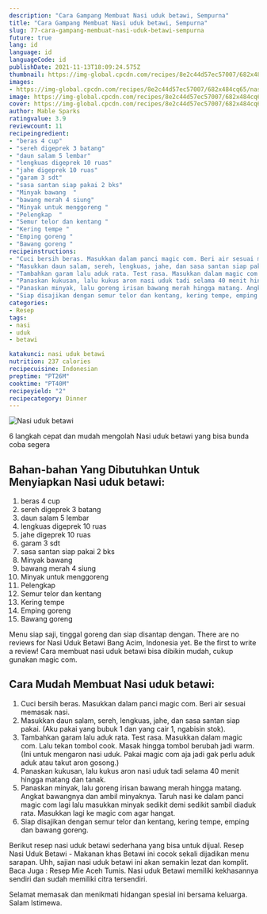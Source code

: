 ```yaml
---
description: "Cara Gampang Membuat Nasi uduk betawi, Sempurna"
title: "Cara Gampang Membuat Nasi uduk betawi, Sempurna"
slug: 77-cara-gampang-membuat-nasi-uduk-betawi-sempurna
future: true
lang: id
language: id
languageCode: id
publishDate: 2021-11-13T18:09:24.575Z 
thumbnail: https://img-global.cpcdn.com/recipes/8e2c44d57ec57007/682x484cq65/nasi-uduk-betawi-foto-resep-utama.png
images:
- https://img-global.cpcdn.com/recipes/8e2c44d57ec57007/682x484cq65/nasi-uduk-betawi-foto-resep-utama.png
image: https://img-global.cpcdn.com/recipes/8e2c44d57ec57007/682x484cq65/nasi-uduk-betawi-foto-resep-utama.png
cover: https://img-global.cpcdn.com/recipes/8e2c44d57ec57007/682x484cq65/nasi-uduk-betawi-foto-resep-utama.png
author: Mable Sparks
ratingvalue: 3.9
reviewcount: 11
recipeingredient:
- "beras 4 cup"
- "sereh digeprek 3 batang"
- "daun salam 5 lembar"
- "lengkuas digeprek 10 ruas"
- "jahe digeprek 10 ruas"
- "garam 3 sdt"
- "sasa santan siap pakai 2 bks"
- "Minyak bawang  "
- "bawang merah 4 siung"
- "Minyak untuk menggoreng "
- "Pelengkap  "
- "Semur telor dan kentang "
- "Kering tempe "
- "Emping goreng "
- "Bawang goreng "
recipeinstructions:
- "Cuci bersih beras. Masukkan dalam panci magic com. Beri air sesuai memasak nasi."
- "Masukkan daun salam, sereh, lengkuas, jahe, dan sasa santan siap pakai. (Aku pakai yang bubuk 1 dan yang cair 1, ngabisin stok)."
- "Tambahkan garam lalu aduk rata. Test rasa. Masukkan dalam magic com. Lalu tekan tombol cook. Masak hingga tombol berubah jadi warm. (Ini untuk mengaron nasi uduk. Pakai magic com aja jadi gak perlu aduk aduk atau takut aron gosong.)"
- "Panaskan kukusan, lalu kukus aron nasi uduk tadi selama 40 menit hingga matang dan tanak."
- "Panaskan minyak, lalu goreng irisan bawang merah hingga matang. Angkat bawangnya dan ambil minyaknya. Taruh nasi ke dalam panci magic com lagi lalu masukkan minyak sedikit demi sedikit sambil diaduk rata. Masukkan lagi ke magic com agar hangat."
- "Siap disajikan dengan semur telor dan kentang, kering tempe, emping dan bawang goreng."
categories:
- Resep
tags:
- nasi
- uduk
- betawi

katakunci: nasi uduk betawi 
nutrition: 237 calories
recipecuisine: Indonesian
preptime: "PT26M"
cooktime: "PT40M"
recipeyield: "2"
recipecategory: Dinner
---
```



![Nasi uduk betawi](https://img-global.cpcdn.com/recipes/8e2c44d57ec57007/682x484cq65/nasi-uduk-betawi-foto-resep-utama.png)

6 langkah cepat dan mudah mengolah  Nasi uduk betawi yang bisa bunda coba segera

<!--inarticleads1-->

## Bahan-bahan Yang Dibutuhkan Untuk Menyiapkan Nasi uduk betawi:

1. beras 4 cup
1. sereh digeprek 3 batang
1. daun salam 5 lembar
1. lengkuas digeprek 10 ruas
1. jahe digeprek 10 ruas
1. garam 3 sdt
1. sasa santan siap pakai 2 bks
1. Minyak bawang  
1. bawang merah 4 siung
1. Minyak untuk menggoreng 
1. Pelengkap  
1. Semur telor dan kentang 
1. Kering tempe 
1. Emping goreng 
1. Bawang goreng 

Menu siap saji, tinggal goreng dan siap disantap dengan. There are no reviews for Nasi Uduk Betawi Bang Acim, Indonesia yet. Be the first to write a review! Cara membuat nasi uduk betawi bisa dibikin mudah, cukup gunakan magic com. 

<!--inarticleads2-->

## Cara Mudah Membuat Nasi uduk betawi:

1. Cuci bersih beras. Masukkan dalam panci magic com. Beri air sesuai memasak nasi.
1. Masukkan daun salam, sereh, lengkuas, jahe, dan sasa santan siap pakai. (Aku pakai yang bubuk 1 dan yang cair 1, ngabisin stok).
1. Tambahkan garam lalu aduk rata. Test rasa. Masukkan dalam magic com. Lalu tekan tombol cook. Masak hingga tombol berubah jadi warm. (Ini untuk mengaron nasi uduk. Pakai magic com aja jadi gak perlu aduk aduk atau takut aron gosong.)
1. Panaskan kukusan, lalu kukus aron nasi uduk tadi selama 40 menit hingga matang dan tanak.
1. Panaskan minyak, lalu goreng irisan bawang merah hingga matang. Angkat bawangnya dan ambil minyaknya. Taruh nasi ke dalam panci magic com lagi lalu masukkan minyak sedikit demi sedikit sambil diaduk rata. Masukkan lagi ke magic com agar hangat.
1. Siap disajikan dengan semur telor dan kentang, kering tempe, emping dan bawang goreng.


Berikut resep nasi uduk betawi sederhana yang bisa untuk dijual. Resep Nasi Uduk Betawi - Makanan khas Betawi ini cocok sekali dijadikan menu sarapan. Uhh, sajian nasi uduk betawi ini akan semakin lezat dan komplit. Baca Juga : Resep Mie Aceh Tumis. Nasi uduk Betawi memiliki kekhasannya sendiri dan sudah memiliki citra tersendiri. 

Selamat memasak dan menikmati hidangan spesial ini bersama keluarga. Salam Istimewa.
